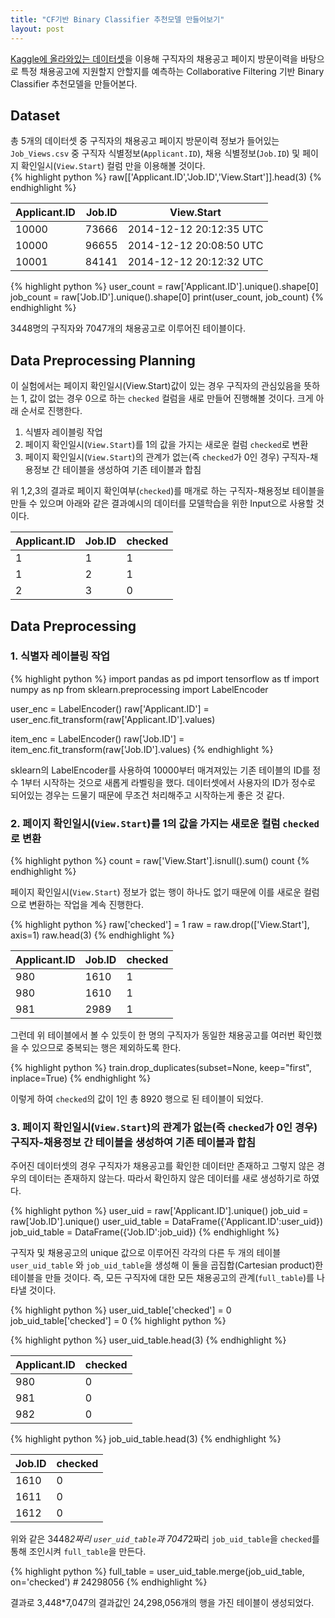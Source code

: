 ```yaml
---
title: "CF기반 Binary Classifier 추천모델 만들어보기"
layout: post
---
```


[Kaggle에 올라와있는 데이터셋](https://www.kaggle.com/kandij/job-recommendation-datasets)을 이용해 구직자의 채용공고 페이지 방문이력을 바탕으로 특정 채용공고에 지원할지 안할지를 예측하는 Collaborative Filtering 기반 Binary Classifier 추천모델을 만들어본다.



## Dataset
총 5개의 데이터셋 중 구직자의 채용공고 페이지 방문이력 정보가 들어있는 `Job_Views.csv` 중 구직자 식별정보(`Applicant.ID`), 채용 식별정보(`Job.ID`) 및 페이지 확인일시(`View.Start`) 컬럼 만을 이용해볼 것이다.  
{% highlight python %}
raw[['Applicant.ID','Job.ID','View.Start']].head(3)
{% endhighlight %}

| Applicant.ID          | Job.ID          | View.Start         |
|------------------|------------------|-----------------|
| 10000     | 73666     | 2014-12-12 20:12:35 UTC     |
| 10000	      | 96655      | 	2014-12-12 20:08:50 UTC   |
| 10001		      | 84141      | 	2014-12-12 20:12:32 UTC   |

{% highlight python %}
user_count = raw['Applicant.ID'].unique().shape[0]
job_count = raw['Job.ID'].unique().shape[0]
print(user_count, job_count) 
{% endhighlight %}

3448명의 구직자와 7047개의 채용공고로 이루어진 테이블이다. 



## Data Preprocessing Planning
이 실험에서는 페이지 확인일시(View.Start)값이 있는 경우 구직자의 관심있음을 뜻하는 1, 값이 없는 경우 0으로 하는 `checked` 컬럼을 새로 만들어 진행해볼 것이다. 크게 아래 순서로 진행한다.

1. 식별자 레이블링 작업
2. 페이지 확인일시(`View.Start`)를 1의 값을 가지는 새로운 컬럼 `checked`로 변환
3. 페이지 확인일시(`View.Start`)의 관계가 없는(즉 `checked`가 0인 경우) 구직자-채용정보 간 테이블을 생성하여 기존 테이블과 합침

위 1,2,3의 결과로 페이지 확인여부(`checked`)를 매개로 하는 구직자-채용정보 테이블을 만들 수 있으며 아래와 같은 결과예시의 데이터를 모델학습을 위한 Input으로 사용할 것이다.

| Applicant.ID          | Job.ID          | checked         |
|------------------|------------------|-----------------|
| 1     | 1     | 1     |
| 1	      | 2      | 	1   |
| 2		      | 3      | 	0   |



## Data Preprocessing


### 1. 식별자 레이블링 작업

{% highlight python %}
import pandas as pd
import tensorflow as tf
import numpy as np
from sklearn.preprocessing import LabelEncoder

user_enc = LabelEncoder()
raw['Applicant.ID'] = user_enc.fit_transform(raw['Applicant.ID'].values)

item_enc = LabelEncoder()
raw['Job.ID'] = item_enc.fit_transform(raw['Job.ID'].values)
{% endhighlight %}

sklearn의 LabelEncoder를 사용하여 10000부터 매겨져있는 기존 테이블의 ID를 정수 1부터 시작하는 것으로 새롭게 라벨링을 했다. 데이터셋에서 사용자의 ID가 정수로 되어있는 경우는 드물기 때문에 무조건 처리해주고 시작하는게 좋은 것 같다.


### 2. 페이지 확인일시(`View.Start`)를 1의 값을 가지는 새로운 컬럼 `checked`로 변환

{% highlight python %}
count = raw['View.Start'].isnull().sum()
count 
{% endhighlight %}

페이지 확인일시(`View.Start`) 정보가 없는 행이 하나도 없기 때문에 이를 새로운 컬럼으로 변환하는 작업을 계속 진행한다.

{% highlight python %}
raw['checked'] = 1
raw = raw.drop(['View.Start'], axis=1)
raw.head(3)
{% endhighlight %}

| Applicant.ID          | Job.ID          | checked         |
|------------------|------------------|-----------------|
| 980     | 1610     | 1     |
| 980	      | 1610      | 	1   |
| 981		      | 2989      | 	1   |

그런데 위 테이블에서 볼 수 있듯이 한 명의 구직자가 동일한 채용공고를 여러번 확인했을 수 있으므로 중복되는 행은 제외하도록 한다.

{% highlight python %}
train.drop_duplicates(subset=None, keep="first", inplace=True)
{% endhighlight %}

이렇게 하여 `checked`의 값이 1인 총 8920 행으로 된 테이블이 되었다.


### 3. 페이지 확인일시(`View.Start`)의 관계가 없는(즉 `checked`가 0인 경우) 구직자-채용정보 간 테이블을 생성하여 기존 테이블과 합침

주어진 데이터셋의 경우 구직자가 채용공고를 확인한 데이터만 존재하고 그렇지 않은 경우의 데이터는 존재하지 않는다. 따라서 확인하지 않은 데이터를 새로 생성하기로 하였다.

{% highlight python %}
user_uid = raw['Applicant.ID'].unique()
job_uid = raw['Job.ID'].unique()
user_uid_table = DataFrame({'Applicant.ID':user_uid})
job_uid_table = DataFrame({'Job.ID':job_uid})
{% endhighlight %}

구직자 및 채용공고의 unique 값으로 이루어진 각각의 다른 두 개의 테이블 `user_uid_table` 와 `job_uid_table`을 생성해 이 둘을 곱집합(Cartesian product)한 테이블을 만들 것이다. 즉, 모든 구직자에 대한 모든 채용공고의 관계(`full_table`)를 나타낼 것이다. 

{% highlight python %}
user_uid_table['checked'] = 0
job_uid_table['checked'] = 0
{% highlight python %}

{% highlight python %}
user_uid_table.head(3)
{% endhighlight %}

| Applicant.ID          | checked          |
|------------------|------------------|
| 980     | 0     |
| 981	      | 0      |
| 982		      | 0      |

{% highlight python %}
job_uid_table.head(3)
{% endhighlight %}

| Job.ID          | checked          |
|------------------|------------------|
| 1610     | 0     |
| 1611	      | 0      |
| 1612		      | 0      |

위와 같은 3448*2짜리 `user_uid_table`과 7047*2짜리 `job_uid_table`을 `checked`를 통해 조인시켜 `full_table`을 만든다.

{% highlight python %}
full_table = user_uid_table.merge(job_uid_table, on='checked') # 24298056 
{% endhighlight %}

결과로 3,448*7,047의 결과값인 24,298,056개의 행을 가진 테이블이 생성되었다.